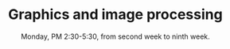 ---
title: "Graphics and image processing"
collection: teaching
type: "graduate course"
permalink: /teaching/2018-autumn-teaching-1
venue: "Zhengzhou University, Industrial Technology Research Institute"
date: Monday, PM 2:30-5:30, from second week to ninth week.
location: "Zhengzhou, China"
---